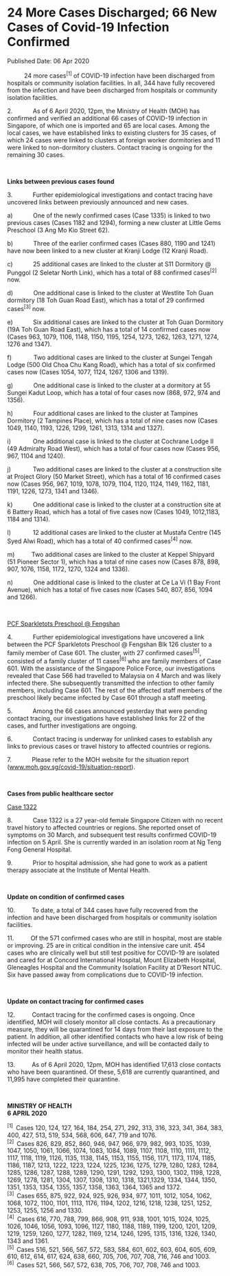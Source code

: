 <html>
    <meta http-equiv="Content-Type" content="text/html; charset=utf-8"/>
    <meta charset="utf-8"/>
    <title> 24 More Cases Discharged; 66 New Cases of Covid-19 Infection Confirmed</title>
    <body><h1> 24 More Cases Discharged; 66 New Cases of Covid-19 Infection Confirmed</h1>
    <p>Published Date: 06 Apr 2020</p> <p>&nbsp;&nbsp;&nbsp;&nbsp;&nbsp;&nbsp;&nbsp;&nbsp;&nbsp; 24 more cases<sup>[1]</sup> of COVID-19 infection have been discharged from hospitals or community isolation facilities. In all, 344 have fully recovered from the infection and have been discharged from hospitals or community isolation facilities. </p><p>2.&nbsp;&nbsp;&nbsp;&nbsp;&nbsp;&nbsp;&nbsp;&nbsp;&nbsp;&nbsp;&nbsp; As of 6 April 2020, 12pm, the Ministry of Health (MOH) has confirmed and verified an additional 66 cases of COVID-19 infection in Singapore, of which one is imported and 65 are local cases. Among the local cases, we have established links to existing clusters for 35 cases, of which 24 cases were linked to clusters at foreign worker dormitories and 11 were linked to non-dormitory clusters. Contact tracing is ongoing for the remaining 30 cases. </p><p>&nbsp;</p><p><strong>Links between previous cases found</strong></p><p>3.&nbsp;&nbsp;&nbsp;&nbsp;&nbsp;&nbsp;&nbsp;&nbsp;&nbsp;&nbsp;&nbsp; Further epidemiological investigations and contact tracing have uncovered links between previously announced and new cases.</p><p>a)&nbsp;&nbsp;&nbsp;&nbsp;&nbsp;&nbsp;&nbsp;&nbsp;&nbsp;&nbsp;&nbsp; One of the newly confirmed cases (Case 1335) is linked to two previous cases (Cases 1182 and 1294), forming a new cluster at Little Gems Preschool (3 Ang Mo Kio Street 62).</p><p>b)&nbsp;&nbsp;&nbsp;&nbsp;&nbsp;&nbsp;&nbsp;&nbsp;&nbsp;&nbsp;&nbsp; Three of the earlier confirmed cases (Cases 880, 1190 and 1241) have now been linked to a new cluster at Kranji Lodge (12 Kranji Road).</p><p>c)&nbsp;&nbsp;&nbsp;&nbsp;&nbsp;&nbsp;&nbsp;&nbsp;&nbsp;&nbsp;&nbsp; 25 additional cases are linked to the cluster at S11 Dormitory @ Punggol (2 Seletar North Link), which has a total of 88 confirmed cases<sup>[2] </sup>now.</p><p>d)&nbsp;&nbsp;&nbsp;&nbsp;&nbsp;&nbsp;&nbsp;&nbsp;&nbsp;&nbsp;&nbsp; One additional case is linked to the cluster at Westlite Toh Guan dormitory (18 Toh Guan Road East), which has a total of 29 confirmed cases<sup>[3]</sup> now. </p><p>e)&nbsp;&nbsp;&nbsp;&nbsp;&nbsp;&nbsp;&nbsp;&nbsp;&nbsp;&nbsp;&nbsp; Six additional cases are linked to the cluster at Toh Guan Dormitory (19A Toh Guan Road East), which has a total of 14 confirmed cases now (Cases 963, 1079, 1106, 1148, 1150, 1195, 1254, 1273, 1262, 1263, 1271, 1274, 1276 and 1347).</p><p>f)&nbsp;&nbsp;&nbsp;&nbsp;&nbsp;&nbsp;&nbsp;&nbsp;&nbsp;&nbsp;&nbsp;&nbsp; Two additional cases are linked to the cluster at Sungei Tengah Lodge (500 Old Choa Chu Kang Road), which has a total of six confirmed cases now (Cases 1054, 1077, 1124, 1267, 1306 and 1319).</p><p>g)&nbsp;&nbsp;&nbsp;&nbsp;&nbsp;&nbsp;&nbsp;&nbsp;&nbsp;&nbsp;&nbsp; One additional case is linked to the cluster at a dormitory at 55 Sungei Kadut Loop, which has a total of four cases now (868, 972, 974 and 1356).</p><p>h)&nbsp;&nbsp;&nbsp;&nbsp;&nbsp;&nbsp;&nbsp;&nbsp;&nbsp;&nbsp;&nbsp; Four additional cases are linked to the cluster at Tampines Dormitory (2 Tampines Place), which has a total of nine cases now (Cases 1049, 1140, 1193, 1226, 1299, 1261, 1313, 1314 and 1327).</p><p>i)&nbsp;&nbsp;&nbsp;&nbsp;&nbsp;&nbsp;&nbsp;&nbsp;&nbsp;&nbsp;&nbsp;&nbsp; One additional case is linked to the cluster at Cochrane Lodge II (49 Admiralty Road West), which has a total of four cases now (Cases 956, 967, 1104 and 1240).</p><p>j)&nbsp;&nbsp;&nbsp;&nbsp;&nbsp;&nbsp;&nbsp;&nbsp;&nbsp;&nbsp;&nbsp;&nbsp; Two additional cases are linked to the cluster at a construction site at Project Glory (50 Market Street), which has a total of 16 confirmed cases now (Cases 956, 967, 1019, 1078, 1079, 1104, 1120, 1124, 1149, 1162, 1181, 1191, 1226, 1273, 1341 and 1346).</p><p>k)&nbsp;&nbsp;&nbsp;&nbsp;&nbsp;&nbsp;&nbsp;&nbsp;&nbsp;&nbsp;&nbsp; One additional case is linked to the cluster at a construction site at 6 Battery Road, which has a total of five cases now (Cases 1049, 1012,1183, 1184 and 1314).</p><p>l)&nbsp;&nbsp;&nbsp;&nbsp;&nbsp;&nbsp;&nbsp;&nbsp;&nbsp;&nbsp;&nbsp;&nbsp; 12 additional cases are linked to the cluster at Mustafa Centre (145 Syed Alwi Road), which has a total of 40 confirmed cases<sup>[4]</sup> now. </p><p>m)&nbsp;&nbsp;&nbsp;&nbsp;&nbsp;&nbsp;&nbsp;&nbsp;&nbsp; Two additional cases are linked to the cluster at Keppel Shipyard (51 Pioneer Sector 1), which has a total of nine cases now (Cases 878, 898, 907, 1076, 1158, 1172, 1270, 1324 and 1336). </p><p>n)&nbsp;&nbsp;&nbsp;&nbsp;&nbsp;&nbsp;&nbsp;&nbsp;&nbsp;&nbsp;&nbsp; One additional case is linked to the cluster at Ce La Vi (1 Bay Front Avenue), which has a total of five cases now (Cases 540, 807, 856, 1094 and 1266).</p><p>&nbsp;</p><p><u>PCF Sparkletots Preschool @ Fengshan</u></p><p>4.&nbsp;&nbsp;&nbsp;&nbsp;&nbsp;&nbsp;&nbsp;&nbsp;&nbsp;&nbsp;&nbsp; Further epidemiological investigations have uncovered a link between the PCF Sparkletots Preschool @ Fengshan Blk 126 cluster to a family member of Case 601. The cluster, with 27 confirmed cases<sup>[5]</sup>,<sup> </sup>consisted of a family cluster of 11 cases<sup>[6] </sup>who are family members of Case 601. With the assistance of the Singapore Police Force, our investigations revealed that Case 566 had travelled to Malaysia on 4 March and was likely infected there. She subsequently transmitted the infection to other family members, including Case 601. The rest of the affected staff members of the preschool likely became infected by Case 601 through a staff meeting.</p><p>5.&nbsp;&nbsp;&nbsp;&nbsp;&nbsp;&nbsp;&nbsp;&nbsp;&nbsp;&nbsp;&nbsp; Among the 66 cases announced yesterday that were pending contact tracing, our investigations have established links for 22 of the cases, and further investigations are ongoing. </p><p>6.&nbsp;&nbsp;&nbsp;&nbsp;&nbsp;&nbsp;&nbsp;&nbsp;&nbsp;&nbsp;&nbsp; Contact tracing is underway for unlinked cases to establish any links to previous cases or travel history to affected countries or regions. </p><p>7.&nbsp;&nbsp;&nbsp;&nbsp;&nbsp;&nbsp;&nbsp;&nbsp;&nbsp;&nbsp;&nbsp; Please refer to the MOH website for the situation report (<a title="" href="http://www.moh.gov.sg/covid-19/situation-report" target="_blank" data-saferedirecturl="https://www.google.com/url?q=http://www.moh.gov.sg/covid-19/situation-report&amp;source=gmail&amp;ust=1586268993104000&amp;usg=AFQjCNGtnD_Kmcqc_uiX6_SFWVuTXXUy6w">www.moh.gov.sg/covid-19/<wbr>situation-report</a>). </p><p>&nbsp;</p><p><strong>Cases from public healthcare sector</strong></p><p><u>Case 1322 </u></p><p>8.&nbsp;&nbsp;&nbsp;&nbsp;&nbsp;&nbsp;&nbsp;&nbsp;&nbsp;&nbsp;&nbsp; Case 1322 is a 27 year-old female Singapore Citizen with no recent travel history to affected countries or regions. She reported onset of symptoms on 30 March, and subsequent test results confirmed COVID-19 infection on 5 April. She is currently warded in an isolation room at Ng Teng Fong General Hospital. </p><p>9.&nbsp;&nbsp;&nbsp;&nbsp;&nbsp;&nbsp;&nbsp;&nbsp;&nbsp;&nbsp;&nbsp; Prior to hospital admission, she had gone to work as a patient therapy associate at the Institute of Mental Health.&nbsp;&nbsp; </p><p>&nbsp;</p><p><strong>Update on condition of confirmed cases</strong></p><p>10.&nbsp;&nbsp;&nbsp;&nbsp;&nbsp;&nbsp;&nbsp;&nbsp;&nbsp; To date, a total of 344 cases have fully recovered from the infection and have been discharged from hospitals or community isolation facilities. </p><p>11.&nbsp;&nbsp;&nbsp;&nbsp;&nbsp;&nbsp;&nbsp;&nbsp;&nbsp; Of the 571 confirmed cases who are still in hospital, most are stable or improving. 25 are in critical condition in the intensive care unit. 454 cases who are clinically well but still test positive for COVID-19 are isolated and cared for at Concord International Hospital, Mount Elizabeth Hospital, Gleneagles Hospital and the Community Isolation Facility at D’Resort NTUC. Six have passed away from complications due to COVID-19 infection.</p><p>&nbsp;</p><p><strong>Update on contact tracing for confirmed cases </strong></p><p>12.&nbsp;&nbsp;&nbsp;&nbsp;&nbsp;&nbsp;&nbsp;&nbsp;&nbsp; Contact tracing for the confirmed cases is ongoing. Once identified, MOH will closely monitor all close contacts. As a precautionary measure, they will be quarantined for 14 days from their last exposure to the patient. In addition, all other identified contacts who have a low risk of being infected will be under active surveillance, and will be contacted daily to monitor their health status. </p><p>13.&nbsp;&nbsp;&nbsp;&nbsp;&nbsp;&nbsp;&nbsp;&nbsp;&nbsp; As of 6 April 2020, 12pm, MOH has identified 17,613 close contacts who have been quarantined. Of these, 5,618 are currently quarantined, and 11,995 have completed their quarantine.</p><p>&nbsp;</p><p><strong>MINISTRY OF HEALTH<br>6 APRIL 2020</strong></p><p><sup>[1]&nbsp;</sup> Cases 120, 124, 127, 164, 184, 254, 271, 292, 313, 316, 323, 341, 364, 383, 400, 427, 513, 519, 534, 568, 606, 647, 719 and 1076.<br><sup>[2]&nbsp; </sup>Cases 826, 829, 852, 860, 946, 947, 966, 979, 982, 993, 1035, 1039, 1047, 1050, 1061, 1066, 1074, 1083, 1084, 1089, 1107, 1108, 1110, 1111, 1112, 1117, 1118, 1119, 1126, 1135, 1138, 1145, 1153, 1155, 1156, 1171, 1173, 1174, 1185, 1186, 1187, 1213, 1222, 1223, 1224, 1225, 1236, 1275, 1279, 1280, 1283, 1284, 1285, 1286, 1287, 1288, 1289, 1290, 1291, 1292, 1293, 1300, 1302, 1198, 1228, 1269, 1278, 1281, 1304, 1307, 1308, 1310, 1318, 1321,1329, 1334, 1344, 1350, 1351, 1353, 1354, 1355, 1357, 1358, 1363, 1364, 1365 and 1372. <br><sup>[3]&nbsp; </sup>Cases 655, 875, 922, 924, 925, 926, 934, 977, 1011, 1012, 1054, 1062, 1068, 1072, 1100, 1101, 1113, 1176, 1194, 1202, 1216, 1218, 1238, 1251, 1252, 1253, 1255, 1256 and 1330.<br><sup>[4] </sup>&nbsp;Cases 616, 770, 788, 799, 866, 908, 911, 938, 1001, 1015, 1024, 1025, 1026, 1046, 1056, 1093, 1096, 1127, 1180, 1188, 1189, 1199, 1200, 1201, 1209, 1219, 1259, 1260, 1277, 1282, 1169, 1214, 1246, 1295, 1315, 1316, 1326, 1340, 1343 and 1361.<br><sup>[5]&nbsp; </sup>Cases 516, 521, 566, 567, 572, 583, 584, 601, 602, 603, 604, 605, 609, 610, 612, 614, 617, 624, 638, 660, 705, 706, 707, 708, 716, 746 and 1003. <br><sup>[6]&nbsp; </sup>Cases 521, 566, 567, 572, 638, 705, 706, 707, 708, 746 and 1003.</p></body>
</html>